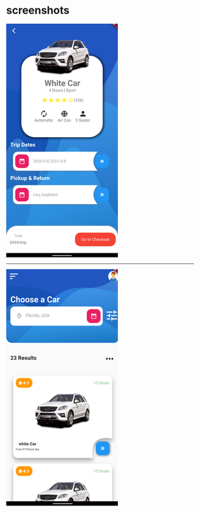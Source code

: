 # screenshots
<img width=300  src="https://github.com/MohammadTeeU/clone-car-shop-design/blob/main/screenshots/s1.png" />
<hr/>
<img width=300  src="https://github.com/MohammadTeeU/clone-car-shop-design/blob/main/screenshots/s2.png" />
